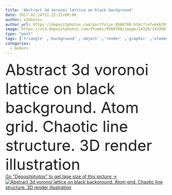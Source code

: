 ```yaml
---
title: 'Abstract 3d voronoi lattice on black background'
date: 2017-02-24T11:22:21+00:00
author: eZebolov
author_url: https://depositphotos.com/portfolio-9568760.html?ref=64678756
image: https://st3.depositphotos.com/thumbs/9568760/image/14328/143286751/api_thumb_450.jpg?forcejpeg=true
type: "post"
tags: ['triangle' ,'background' ,'object' ,'render' ,'graphic' ,'element' ,'macro' ,'illustration' ,'design' ,'space' ,'shape' ,'business' ,'model' ,'abstract' ,'texture' ,'form' ,'pattern' ,'power' ,'tech' ,'technology' ,'wire' ,'line' ,'frame' ,'3d' ,'modern' ,'dot' ,'abstraction' ,'concept' ,'structure' ,'connect' ,'digital' ,'network' ,'net' ,'web' ,'grid' ,'lattice' ,'geometric' ,'science' ,'mesh' ,'atom' ,'chaotic' ,'polygon' ,'polygonal' ,'voronoi' ]
categories: 
  - modern
---
```

<div aling="center">
            <font size="60"> Abstract 3d voronoi lattice on black background. Atom grid. Chaotic line structure. 3D render illustration</font>   
</div>
<div>
    <a href='https://st3.depositphotos.com/thumbs/9568760/image/14328/143286751/api_thumb_450.jpg?forcejpeg=true?ref=64678756' target=_blank > Go "Depositphotos" to get lage size of this picture ->
        <img href='https://st3.depositphotos.com/thumbs/9568760/image/14328/143286751/api_thumb_450.jpg?forcejpeg=true?ref=64678756' src='https://st3.depositphotos.com/9568760/14328/i/950/depositphotos_143286751-stock-photo-abstract-3d-voronoi-lattice-on.jpg?forcejpeg=true' alt='Abstract 3d voronoi lattice on black background. Atom grid. Chaotic line structure. 3D render illustration' >
    </a>
</div>
